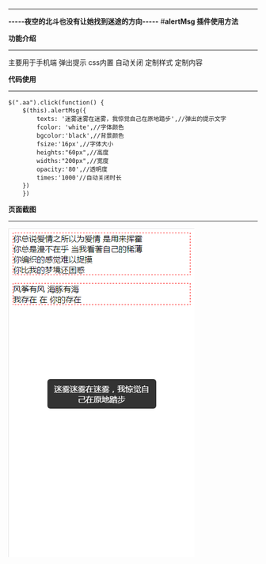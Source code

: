 ---
**-----夜空的北斗也没有让她找到迷途的方向-----**
#**alertMsg 插件使用方法**

**功能介绍**

----
主要用于手机端 弹出提示 
	css内置
	自动关闭 
	定制样式
	定制内容

**代码使用**

----

    $(".aa").click(function() {
		$(this).alertMsg({
			texts: '迷雾迷雾在迷雾，我惊觉自己在原地踏步',//弹出的提示文字
	        fcolor: 'white',//字体颜色
	        bgcolor:'black',//背景颜色
	        fsize:'16px',//字体大小
	        heights:"60px",//高度
	        widths:"200px",//宽度
	        opacity:'80',//透明度
	        times:'1000'//自动关闭时长
		})	
		})

**页面截图**

----

![enter image description here](https://github.com/zhoupeihuang/alertMsg/blob/master/alertmsg.png?raw=true)
